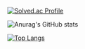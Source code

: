 [![Solved.ac Profile](http://mazassumnida.wtf/api/v2/generate_badge?boj=asltn99)](https://solved.ac/asltn99/)

![Anurag's GitHub stats](https://github-readme-stats-sigma-five.vercel.app/api?username=usiohc&theme=default&show_icons=true)

[![Top Langs](https://github-readme-stats-sigma-five.vercel.app/api/top-langs/?username=usiohc&layout=compact)](https://github.com/usiohc/github-readme-stats)


